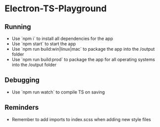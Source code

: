 # Electron-TS-Playground

## Running
<ul>
<li>Use `npm i` to install all dependencies for the app</li>
<li>Use `npm start` to start the app</li>
<li>Use `npm run build:win|linux|mac` to package the app into the /output folder</li>
<li>Use `npm run build:prod` to package the app for all operating systems into the /output folder</li>
</ul>

## Debugging
<ul>
<li>Use `npm run watch` to compile TS on saving</li>
</ul>

## Reminders
<ul>
<li>Remember to add imports to index.scss when adding new style files</li>
</ul>